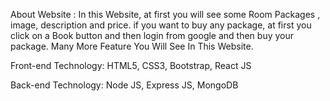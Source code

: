 About Website :
In this Website, at first you will see some Room Packages , image, description and price.
if you want to buy any package, at first you click on a Book button and then login from google and then buy your package.
Many More Feature You Will See In This Website.

Front-end Technology: HTML5, CSS3, Bootstrap, React JS

Back-end Technology: Node JS, Express JS, MongoDB
